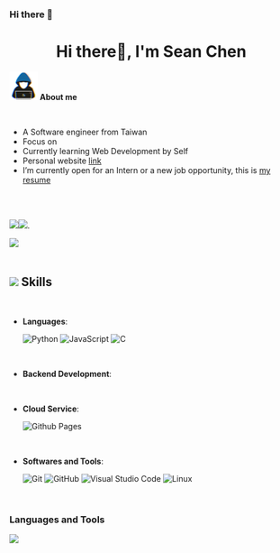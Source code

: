 ### Hi there 👋 



<h1 align="center">Hi there👋, I'm Sean Chen </h1>

<picture><img src = "https://github.com/0xAbdulKhalid/0xAbdulKhalid/raw/main/assets/mdImages/about_me.gif" width = 50px></picture> **About me**

<br>

- A Software engineer from Taiwan
- Focus on 
- Currently learning Web Development by Self
- Personal website [link]()
- I’m currently open for an Intern or a new job opportunity, this is [my resume]()

<br><br> 


<img align="" height="137px" src="https://github-readme-stats-one-rosy.vercel.app/api?username=sean85120&hide_title=true&hide_border=true&show_icons=true&count_private=true&line_height=21&theme=dracula" /><img align="" height="137px" src="https://github-readme-stats-one-rosy.vercel.app/api/top-langs/?username=sean85120&hide_title=true&hide_border=true&layout=compact&hide=html&theme=dracula" />. 

<img src="https://user-images.githubusercontent.com/73097560/115834477-dbab4500-a447-11eb-908a-139a6edaec5c.gif"><br><br>

## <img src="https://media2.giphy.com/media/QssGEmpkyEOhBCb7e1/giphy.gif?cid=ecf05e47a0n3gi1bfqntqmob8g9aid1oyj2wr3ds3mg700bl&rid=giphy.gif" width ="25"><b> Skills</b>
<br>

<p align="center">

- **Languages**:
  
    ![Python](https://img.shields.io/badge/Python%20-%2314354C.svg?style=for-the-badge&logo=python&logoColor=white)
    ![JavaScript](https://img.shields.io/badge/JavaScript%20-%23F7DF1E.svg?style=for-the-badge&logo=javascript&logoColor=black)
    ![C](https://img.shields.io/badge/C%20-%232370ED.svg?style=for-the-badge&logo=c&logoColor=white)
    
<br>   
    
- **Backend Development**:
   

<br>

- **Cloud Service**:

    ![Github Pages](https://img.shields.io/badge/AWS%20-%23327FC7.svg?style=for-the-badge&logo=github&logoColor=white)
    
<br>

- **Softwares and Tools**:

    ![Git](https://img.shields.io/badge/git-%23F05033.svg?style=for-the-badge&logo=git&logoColor=white)
    ![GitHub](https://img.shields.io/badge/github-%23121011.svg?style=for-the-badge&logo=github&logoColor=white)
    ![Visual Studio Code](https://img.shields.io/badge/Visual%20Studio%20Code-0078d7.svg?style=for-the-badge&logo=visual-studio-code&logoColor=white)
    ![Linux](https://img.shields.io/badge/Linux-FCC624?style=for-the-badge&logo=linux&logoColor=black) 

<br>

### Languages and Tools
![](https://skillicons.dev/icons?i=py,django,fastapi,flask,tensorflow,pytorch,linux,nginx,js,ts,threejs,css,sass,html,react,vue,swift,c,vscode,vim,processing,bash,selenium,sqlite,mysql,postgres,redis,firebase,postman,docker,git,github,linkedin,twitter&theme=light&perline=25)


